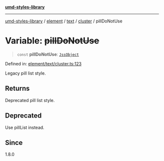 [**umd-styles-library**](../../../../../../README.md)

***

[umd-styles-library](../../../../../../modules.md) / [element](../../../../../README.md) / [text](../../../README.md) / [cluster](../README.md) / pillDoNotUse

# Variable: ~~pillDoNotUse~~

> `const` **pillDoNotUse**: [`JssObject`](../../../../../../utilities/namespaces/transform/type-aliases/JssObject.md)

Defined in: [element/text/cluster.ts:123](https://github.com/UMD-Digital/design-system/blob/8c958a0419ab79ba8bcba0aabd12f79a69ac5834/packages/styles/source/element/text/cluster.ts#L123)

Legacy pill list style.

## Returns

Deprecated pill list style.

## Deprecated

Use pillList instead.

## Since

1.8.0
